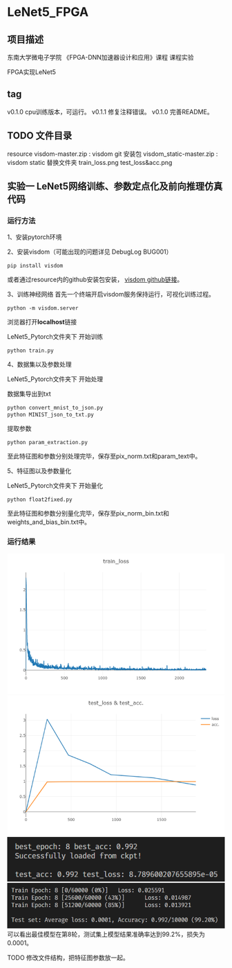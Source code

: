 # LeNet5_FPGA
## 项目描述
东南大学微电子学院
《FPGA-DNN加速器设计和应用》课程
课程实验

FPGA实现LeNet5

## tag
v0.1.0 cpu训练版本，可运行。
v0.1.1 修复注释错误。
v0.1.0 完善README。

## TODO 文件目录
resource
visdom-master.zip : visdom git 安装包
visdom_static-master.zip : visdom static 替换文件夹
train_loss.png 
test_loss&acc.png
## 实验一 LeNet5网络训练、参数定点化及前向推理仿真代码
### 运行方法
1、安装pytorch环境

2、安装visdom（可能出现的问题详见 DebugLog BUG001）
```
pip install visdom
```
或者通过resource内的github安装包安装，
[visdom github链接](https://github.com/fossasia/visdom)。

3、训练神经网络
首先一个终端开启visdom服务保持运行，可视化训练过程。
```
python -m visdom.server
```
浏览器打开**localhost**链接

LeNet5_Pytorch文件夹下 开始训练
```
python train.py
```

4、数据集以及参数处理

LeNet5_Pytorch文件夹下 开始处理

数据集导出到txt
```
python convert_mnist_to_json.py
python MINIST_json_to_txt.py
```
提取参数
```
python param_extraction.py
```
至此特征图和参数分别处理完毕，保存至pix_norm.txt和param_text中。

5、特征图以及参数量化

LeNet5_Pytorch文件夹下 开始量化
```
python float2fixed.py
```
至此特征图和参数分别量化完毕，保存至pix_norm_bin.txt和weights_and_bias_bin.txt中。




### 运行结果
![训练损失函数](./resource/train_loss.png "训练损失函数")
![测试集损失和精度](./resource/test_loss&acc.png "测试集损失和精度")
![最佳模型及结果](./resource/best_model.png "最佳模型及结果")
![第8轮结果](./resource/epoch_8.png "第8轮结果")
可以看出最佳模型在第8轮，测试集上模型结果准确率达到99.2%，损失为0.0001。

TODO 修改文件结构，把特征图参数放一起。